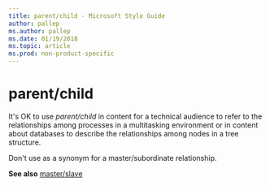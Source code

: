 ```yaml
---
title: parent/child - Microsoft Style Guide
author: pallep
ms.author: pallep
ms.date: 01/19/2018
ms.topic: article
ms.prod: non-product-specific
---
```


# parent/child

It's OK to use *parent/child* in
content for a technical audience to refer to the relationships among
processes in a multitasking environment or in content about databases to
describe the relationships among nodes in a tree structure.

Don't use as a synonym for a master/subordinate relationship. 

**See also** [master/slave](~/a-z-word-list-term-collections/m/master-slave.md)
